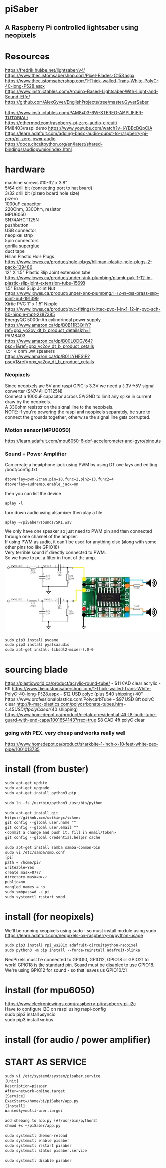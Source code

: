 
# piSaber
## A Raspberry Pi controlled lightsaber using neopixels

# Resources
https://fredrik.hubbe.net/lightsaber/v4/<BR>
https://www.thecustomsabershop.com/Pixel-Blades-C153.aspx<BR>
https://www.thecustomsabershop.com/1-Thick-walled-Trans-White-PolyC-40-long-P528.aspx<BR>
https://www.instructables.com/Arduino-Based-Lightsaber-With-Light-and-Sound-Effe/<BR>
    https://github.com/AlexGyver/EnglishProjects/tree/master/GyverSaber<BR>
<BR>
https://www.instructables.com/PAM8403-6W-STEREO-AMPLIFIER-TUTORIAL/<BR>
https://othermod.com/raspberry-pi-zero-audio-circuit/<BR>
PM8403/raspi demo https://www.youtube.com/watch?v=6YBBcBQpCiA<BR>
https://learn.adafruit.com/adding-basic-audio-ouput-to-raspberry-pi-zero/pi-zero-pwm-audio<BR>
https://docs.circuitpython.org/en/latest/shared-bindings/audiopwmio/index.html<BR>

# hardware
machine screws #10-32 x 3.8"<BR>
5/64 drill bit (connecting port to hat board)<BR>
3/32 drill bit (pizero board hole size)<BR>
pizero<BR>
1000uF capacitor<BR>
220Ohm, 330Ohm, resistor<BR>
MPU6050<BR>
SN74AHCT125N<BR>
pushbutton<BR>
USB connector<BR>
neopixel strip<BR>
5pin connectors<BR>
gorilla superglue<BR>
duct tape<BR>
Hillan Plastic Hole Plugs<BR>
https://www.lowes.ca/product/hole-plugs/hillman-plastic-hole-plugs-2-pack-139486<BR>
12" X 1.5" Plastic Slip Joint extension tube<BR>
https://www.lowes.ca/product/under-sink-plumbing/plumb-pak-1-12-in-plastic-slip-joint-extension-tube-15698<BR>
1.5" Brass SLip Joint Nut<BR>
https://www.lowes.ca/product/under-sink-plumbing/1-12-in-dia-brass-slip-joint-nut-191399<BR>
Xirtic PVC 1" x 1.5" Nipple<BR>
https://www.lowes.ca/product/pvc-fittings/xirtec-pvc-1-inx1-12-in-pvc-sch-80-nipple-mpt-2887385<BR>
EnergyQC 5000mAh cylindrincal power supply<BR>
https://www.amazon.ca/dp/B0B11R3QHY?ref=ppx_yo2ov_dt_b_product_details&th=1<BR>
PAM8403<BR>
https://www.amazon.ca/dp/B00LODGV64?psc=1&ref=ppx_yo2ov_dt_b_product_details<BR>
1.5" 4 ohm 3W speakers<BR>
https://www.amazon.ca/dp/B01LYHFS1P?psc=1&ref=ppx_yo2ov_dt_b_product_details<BR>



### Neopixels
Since neopixels are 5V and raspi GPIO is 3.3V we need a 3.3V->5V signal converter (SN74AHCT125N)<BR>
Connect a 1000uF capacitor across 5V/GND to limit any spike in current draw by the neopixels.<BR>
A 330ohm resistor on the signal line to the neopixels.<BR>
NOTE: if you're powering the raspi and neopixels separately, be sure to connect the grounds together, otherwise the signal line gets corrupted.<BR>

### Motion sensor (MPU6050)
https://learn.adafruit.com/mpu6050-6-dof-accelerometer-and-gyro/pinouts<BR>

### Sound + Power Amplifier
Can create a headphone jack using PWM by using DT overlays and editing /boot/config.txt
```
dtoverlay=pwm-2chan,pin=18,func=2,pin2=13,func2=4
dtoverlay=audremap,enable_jack=on
```

then you can list the device 
```
aplay -l
```
turn down audio using alsamixer
then play a file 
```
aplay ~/piSaber/sounds/SK1.wav
```
We only have one speaker so just need to PWM pin and then connected through one channel of the amplier.<BR>
If using PWM as audio, it can't be used for anything else (along with some other pins too like GPIO18)<BR>
Very terrible sound if directly connected to PWM.<BR>
So we have to put a filter in front of the amp.<BR>
<img src="audio_filter.jpg"><BR>

```
sudo pip3 install pygame
sudo pip3 install pyalsaaudio
sudo apt-get install libsdl2-mixer-2.0-0
```

# sourcing blade
https://plasticworld.ca/product/acrylic-round-tube/ - $11 CAD clear acrylic - 6ft
https://www.thecustomsabershop.com/1-Thick-walled-Trans-White-PolyC-40-long-P528.aspx - $12 USD polyc (plus $40 shipping) 40"
https://www.professionalplastics.com/PolycarbTube - $97 USD 8ft polyC clear
http://k-mac-plastics.com/polycarbonate-tubes.htm - $4.45USD/ft polyC clear ($40 shipping)
https://www.homedepot.ca/product/metalux-residential-4ft-t8-bulb-tube-guard-with-end-caps/1001654143?rrec=true $8 CAD 4ft polyC clear

### going with PEX. very cheap and works really well
https://www.homedepot.ca/product/sharkbite-1-inch-x-10-feet-white-pex-pipe/1001013735

# install (from buster)
```
sudo apt-get update
sudo apt-get upgrade
sudo apt-get install python3-pip

sudo ln -fs /usr/bin/python3 /usr/bin/python

sudo apt-get install git
https://github.com/settings/tokens
git config --global user.name ""
git config --global user.email ""
<commit a change and push it, fill in email/token>
git config --global credential.helper cache
    
sudo apt-get install samba samba-common-bin
sudo vi /etc/samba/smb.conf
[pi]
path = /home/pi/
writeable=Yes
create mask=0777
directory mask=0777
public=no
mangled names = no
sudo smbpasswd -a pi
sudo systemctl restart smbd

```

# install (for neopixels)
We'll be running neopixels using sudo - so must install module using sudo<BR>
https://learn.adafruit.com/neopixels-on-raspberry-pi/python-usage<BR>
```
sudo pip3 install rpi_ws281x adafruit-circuitpython-neopixel
sudo python3 -m pip install --force-reinstall adafruit-blinka
```
NeoPixels must be connected to GPIO10, GPIO12, GPIO18 or GPIO21 to work! GPIO18 is the standard pin.
Sound must be disabled to use GPIO18. We're using GPIO12 for sound - so that leaves us GPIO10/21


# install (for mpu6050)
https://www.electronicwings.com/raspberry-pi/raspberry-pi-i2c<BR>
Have to configure I2C on raspi using raspi-config<BR>
sudo pip3 install asyncio<BR>
sudo pip3 install smbus<BR>

# install (for audio / power amplifier)


# START AS SERVICE
```
sudo vi /etc/systemd/system/pisaber.service
[Unit]
Description=pisaber
After=network-online.target
[Service]
ExecStart=/home/pi/piSaber/app.py
[Install]
WantedBy=multi-user.target

add shebang to app.py (#!/usr/bin/python3)
chmod +x ~/piSaber/app.py

sudo systemctl daemon-reload
sudo systemctl enable pisaber
sudo systemctl restart pisaber
sudo systemctl status pisaber.service

sudo systemctl disable pisaber
```
